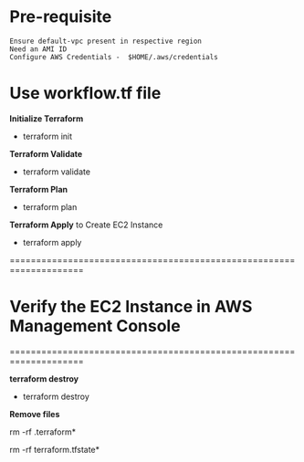 # Pre-requisite

    Ensure default-vpc present in respective region
    Need an AMI ID
    Configure AWS Credentials -  $HOME/.aws/credentials


# Use workflow.tf file 


__Initialize Terraform__


- terraform init


__Terraform Validate__


- terraform validate


__Terraform Plan__ 


- terraform plan


__Terraform Apply__ to Create EC2 Instance


- terraform apply 


====================================================================

# Verify the EC2 Instance in AWS Management Console

====================================================================

__terraform destroy__

- terraform destroy 


__Remove files__


rm -rf .terraform*

rm -rf terraform.tfstate*




